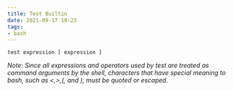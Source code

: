 ```yaml
---
title: Test Builtin
date: 2021-09-17 18:23
tags:
- bash
---
```


`test expression [ expression ]`

*Note: Since all expressions and operators used by test are treated as*
*command arguments by the shell, characters that have special meaning
to* *bash, such as \<,\>,(, and ), must be quoted or escaped.*
